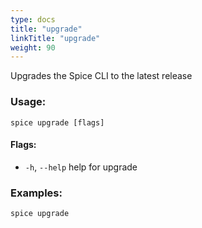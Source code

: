 ```yaml
---
type: docs
title: "upgrade"
linkTitle: "upgrade"
weight: 90
---
```

Upgrades the Spice CLI to the latest release

### Usage:
```shell 
spice upgrade [flags]
```

#### Flags:
  - `-h`, `--help`   help for upgrade

### Examples:
```shell
spice upgrade
```

